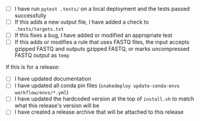 * [ ] I have run `pytest .tests/` on a local deployment and the tests passed successfully
* [ ] If this adds a new output file, I have added a check to `.tests/targets.txt`
* [ ] If this fixes a bug, I have added or modified an appropriate test
* [ ] If this adds or modifies a rule that uses FASTQ files, the input accepts gzipped FASTQ and outputs gzipped FASTQ, or marks uncompressed FASTQ output as `temp`

If this is for a release:
* [ ] I have updated documentation
* [ ] I have updated all conda pin files (`snakedeploy update-conda-envs workflow/envs/*.yml`)
* [ ] I have updated the hardcoded version at the top of `install.sh` to match what this release's version will be
* [ ] I have created a release archive that will be attached to this release